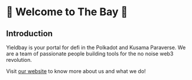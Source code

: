 # 🌊 Welcome to The Bay 🌊

## Introduction
Yieldbay is your portal for defi in the Polkadot and Kusama Paraverse. We are a team of passionate people building tools for the no noise web3 revolution.

Visit [our website](https://yieldbay.io) to know more about us and what we do!
